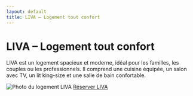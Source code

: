 ```yaml
---
layout: default
title: LIVA – Logement tout confort
---
```


<div class="bg-gray-100 min-h-screen text-center py-12 px-4">
  <h1 class="text-4xl font-bold mb-4">LIVA – Logement tout confort</h1>
  <p class="text-lg max-w-xl mx-auto mb-8">
    LIVA est un logement spacieux et moderne, idéal pour les familles, les couples ou les professionnels.
    Il comprend une cuisine équipée, un salon avec TV, un lit king-size et une salle de bain confortable.
  </p>
  
  <img src="{{ site.baseurl }}/assets/images/liva.jpg" alt="Photo du logement LIVA" class="mx-auto rounded-lg shadow-lg mb-8 max-w-full">

  <a href="https://www.airbnb.fr/rooms/12345678" class="bg-blue-500 hover:bg-blue-600 text-white font-semibold py-3 px-6 rounded-full transition">
    Réserver LIVA
  </a>
</div>
